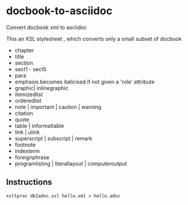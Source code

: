 # docbook-to-asciidoc
Convert docbook xml to asciidoc

This an XSL stylesheet , which converts only a small subset of docbook

* chapter
* title
* section
* sect1 - sect5
* para
* emphasis becomes italicised if not given a 'role' attribute
* graphic| inlinegraphic
* itemizedlist
* orderedlist
* note | important | caution | warning
* citation
* quote
* table | informaltable
* link | ulink
* superscript | subscript | remark
* footnote
* indexterm
* foreignphrase
* programlisting | literallayout | computeroutput

## Instructions

`xsltproc db2adoc.xsl hello.xml > hello.adoc`
